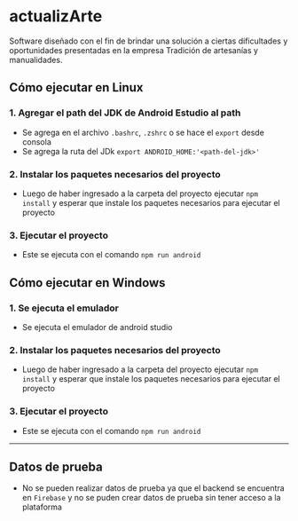 # actualizArte

Software diseñado con el fin de brindar una solución a ciertas dificultades y oportunidades presentadas en la empresa Tradición de artesanías y manualidades.

## Cómo ejecutar en Linux

### 1. Agregar el path del JDK de Android Estudio al path

- Se agrega en el archivo `.bashrc`, `.zshrc` o se hace el `export` desde consola
- Se agrega la ruta del JDk `export ANDROID_HOME:'<path-del-jdk>'`

### 2. Instalar los paquetes necesarios del proyecto

- Luego de haber ingresado a la carpeta del proyecto ejecutar `npm install` y esperar que instale los paquetes necesarios para ejecutar el proyecto

### 3. Ejecutar el proyecto

- Este se ejecuta con el comando `npm run android`

## Cómo ejecutar en Windows

### 1. Se ejecuta el emulador

- Se ejecuta el emulador de android studio

### 2. Instalar los paquetes necesarios del proyecto

- Luego de haber ingresado a la carpeta del proyecto ejecutar `npm install` y esperar que instale los paquetes necesarios para ejecutar el proyecto

### 3. Ejecutar el proyecto

- Este se ejecuta con el comando `npm run android`

---

## Datos de prueba

- No se pueden realizar datos de prueba ya que el backend se encuentra en `Firebase` y no se puden crear datos de prueba sin tener acceso a la plataforma
